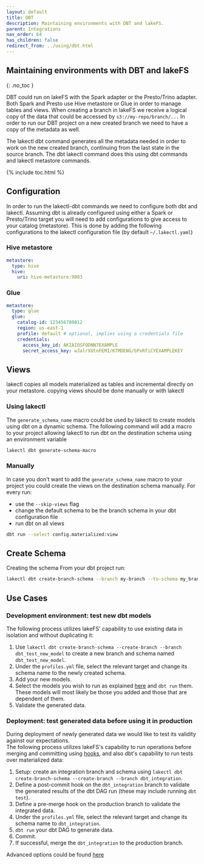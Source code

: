 ```yaml
---
layout: default
title: DBT
description: Maintaining environments with DBT and lakeFS.
parent: Integrations
nav_order: 64
has_children: false
redirect_from: ../using/dbt.html
---
```


## Maintaining environments with DBT and lakeFS
{: .no_toc }

DBT could run on lakeFS with the Spark adapter or the Presto/Trino adapter. 
Both Spark and Presto use Hive metastore or Glue in order to manage tables and views.
When creating a branch in lakeFS we receive a logical copy of the data that could be accessed by `s3://my-repo/branch/...` 
In order to run our DBT project on a new created branch we need to have a copy of the metadata as well.

The lakectl dbt command generates all the metadata needed in order to work on the new created branch,
continuing from the last state in the source branch.
The dbt lakectl command does this using dbt commands and lakectl metastore commands.

{% include toc.html %}

## Configuration 

In order to run the lakectl-dbt commands we need to configure both dbt and lakectl. 
Assuming dbt is already configured using either a Spark or Presto/Trino target 
you will need to add configurations to give access to your catalog (metastore).
This is done by adding the following configurations to the lakectl configuration file (by default `~/.lakectl.yaml`)

### Hive metastore

```yaml
metastore:
  type: hive
  hive:
    uri: hive-metastore:9083
```

### Glue

```yaml
metastore:
  type: glue
  glue:
    catalog-id: 123456789012
    region: us-east-1
    profile: default # optional, implies using a credentials file
    credentials:
      access_key_id: AKIAIOSFODNN7EXAMPLE
      secret_access_key: wJalrXUtnFEMI/K7MDENG/bPxRfiCYEXAMPLEKEY
```
 
## Views

lakectl copies all models materialized as tables and incremental directly on your metastore.
copying views should be done manually or with lakectl

### Using lakectl

The `generate_schema_name` macro could be used by lakectl to create models using dbt on a dynamic schema.
The following command will add a macro to your project allowing lakectl to run dbt on the destination schema using an environment variable

```bash
lakectl dbt generate-schema-macro
```

### Manually 

In case you don't want to add the `generate_schema_name` macro to your project
you could create the views on the destination schema manually.
For every run:
- use the `--skip-views` flag
- change the default schema to be the branch schema in your dbt configuration file
- run dbt on all views 

```bash
dbt run --select config.materialized:view
```

## Create Schema

Creating the schema 
From your dbt project run:
```bash
lakectl dbt create-branch-schema --branch my-branch --to-schema my_branch   
```

## Use Cases

### Development environment: test new dbt models

The following process utilizes lakeFS' capability to use existing data in isolation and without duplicating it:
1. Use `lakectl dbt create-branch-schema --create-branch --branch dbt_test_new_model` to create a new branch and schema named `dbt_test_new_model`.
2. Under the `profiles.yml` file, select the relevant target and change its schema name to the newly created schema.
3. Add your new models.
4. Select the models you wish to run as explained [here](https://docs.getdbt.com/reference/node-selection/syntax) and `dbt run` them. These models will most likely be those you added and those that are dependent of them. 
5. Validate the generated data.

### Deployment: test generated data before using it in production

During deployment of newly generated data we would like to test its validity against our expectations.  
The following process utilizes lakeFS's capability to run operations before merging and committing using [hooks](https://docs.lakefs.io/setup/hooks.html), and also dbt's capability to run tests over materialized data:
1. Setup: create an integration branch and schema using `lakectl dbt create-branch-schema --create-branch --branch dbt_integration`.
2. Define a post-commit hook on the `dbt_integration` branch to validate the generated results of the dbt DAG run (these may include running `dbt test`).
3. Define a pre-merge hook on the production branch to validate the integrated data.
4. Under the `profiles.yml` file, select the relevant target and change its schema name to `dbt_integration`.
5. `dbt run` your dbt DAG to generate data.
6. Commit.
7. If successful, merge the `dbt_integration` to the production branch.

Advanced options could be found [here](../reference/commands.md#lakectl-dbt-create-branch-schema)
 

